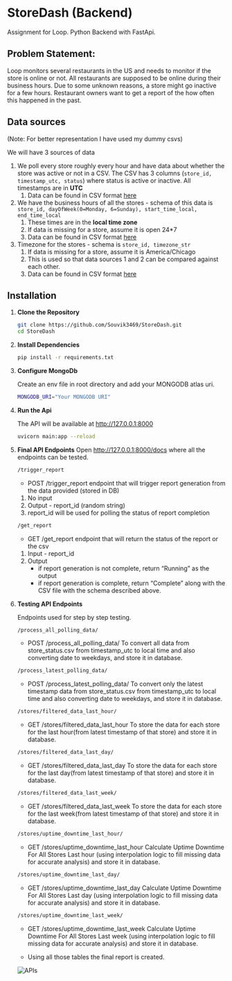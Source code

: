 # StoreDash (Backend)
Assignment for Loop. Python Backend with FastApi.
## Problem Statement:
Loop monitors several restaurants in the US and needs to monitor if the store is online or not. All restaurants are supposed to be online during their business hours. Due to some unknown reasons, a store might go inactive for a few hours. Restaurant owners want to get a report of the how often this happened in the past.  

## Data sources

(Note: For better representation I have used my dummy csvs)

We will have 3 sources of data 

1. We poll every store roughly every hour and have data about whether the store was active or not in a CSV.  The CSV has 3 columns (`store_id, timestamp_utc, status`) where status is active or inactive.  All timestamps are in **UTC**
    1. Data can be found in CSV format [here](https://github.com/Souvik3469/loop/blob/main/data/store_status.csv)
2. We have the business hours of all the stores - schema of this data is `store_id, dayOfWeek(0=Monday, 6=Sunday), start_time_local, end_time_local`
    1. These times are in the **local time zone**
    2. If data is missing for a store, assume it is open 24*7
    3. Data can be found in CSV format [here](https://github.com/Souvik3469/loop/blob/main/data/business_hours.csv)
3. Timezone for the stores - schema is `store_id, timezone_str` 
    1. If data is missing for a store, assume it is America/Chicago
    2. This is used so that data sources 1 and 2 can be compared against each other. 
    3. Data can be found in CSV format [here](https://github.com/Souvik3469/loop/blob/main/data/store_timezones.csv)
   
## Installation

1. **Clone the Repository**

   ```bash
   git clone https://github.com/Souvik3469/StoreDash.git
   cd StoreDash

2. **Install Dependencies**

   ```bash
   pip install -r requirements.txt
   
3. **Configure MongoDb**

   Create an env file in root directory and add your MONGODB atlas uri.
   ```bash
   MONGODB_URI="Your MONGODB URI"

4. **Run the Api**

   The API will be available at http://127.0.0.1:8000
   ```bash
   uvicorn main:app --reload
5. **Final API Endpoints**
    Open http://127.0.0.1:8000/docs where all the endpoints can be tested.
    ```bash
   /trigger_report
    ```
   - POST /trigger_report endpoint that will trigger report generation from the data provided (stored in DB)
    1. No input 
    2. Output - report_id (random string) 
    3. report_id will be used for polling the status of report completion

    ```bash
   /get_report
    ```
   - GET /get_report endpoint that will return the status of the report or the csv
    1. Input - report_id
    2. Output
        - if report generation is not complete, return “Running” as the output
        - if report generation is complete, return “Complete” along with the CSV file with the schema described above.
        
6. **Testing API Endpoints**

    Endpoints used for step by step testing.

     ```bash
   /process_all_polling_data/
    ```
   - POST
    /process_all_polling_data/
    To convert all data from store_status.csv from timestamp_utc to local time and also converting date to weekdays, and store it in database.
    
    ```bash
   /process_latest_polling_data/
    ```
   - POST
    /process_latest_polling_data/
    To convert only the latest timestamp data from store_status.csv from timestamp_utc to local time and also converting date to weekdays, and store it in database.
    
    ```bash
   /stores/filtered_data_last_hour/
    ```
    - GET
    /stores/filtered_data_last_hour
    To store the data for each store for the last hour(from latest timestamp of that store) and store it in database.
    
    ```bash
   /stores/filtered_data_last_day/
    ```
    - GET
    /stores/filtered_data_last_day
    To store the data for each store for the last day(from latest timestamp of that store) and store it in database.
    
    ```bash
   /stores/filtered_data_last_week/
    ```
    - GET
    /stores/filtered_data_last_week
    To store the data for each store for the last week(from latest timestamp of that store) and store it in database.
    
    ```bash
   /stores/uptime_downtime_last_hour/
    ```
    - GET
    /stores/uptime_downtime_last_hour
    Calculate Uptime Downtime For All Stores Last hour (using interpolation logic to fill missing data for accurate analysis) and store it in database.
    
    ```bash
   /stores/uptime_downtime_last_day/
    ```
   - GET
    /stores/uptime_downtime_last_day
    Calculate Uptime Downtime For All Stores Last day (using interpolation logic to fill missing data for accurate analysis) and store it in database.
    
    ```bash
   /stores/uptime_downtime_last_week/
    ```
   - GET
    /stores/uptime_downtime_last_week
    Calculate Uptime Downtime For All Stores Last week (using interpolation logic to fill missing data for accurate analysis) and store it in database.
    
    - Using all those tables the final report is created.

   ![APIs](https://github.com/Souvik3469/loop/blob/main/data/apis.png)

   
